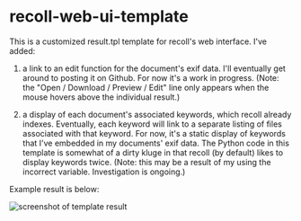 # recoll-web-ui-template

This is a customized result.tpl template for recoll's web interface.  I've added:

1) a link to an edit function for the document's exif data.  I'll eventually get around to posting it on Github.  For now it's a work in progress.  (Note: the "Open / Download / Preview / Edit" line only appears when the mouse hovers above the individual result.)

2) a display of each document's associated keywords, which recoll already indexes.  Eventually, each keyword will link to a separate listing of files associated with that keyword.  For now, it's a static display of keywords that I've embedded in my documents' exif data.  The Python code in this template is somewhat of a dirty kluge in that recoll (by default) likes to display keywords twice.  (Note: this may be a result of my using the incorrect variable.  Investigation is ongoing.)

Example result is below:

![screenshot of template result](https://github.com/packetgeek/recoll-web-ui-template/webui-template-result.png)
